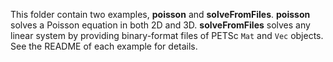 This folder contain two examples, **poisson** and **solveFromFiles**.
**poisson** solves a Poisson equation in both 2D and 3D. **solveFromFiles**
solves any linear system by providing binary-format files of PETSc `Mat` and
`Vec` objects. See the README of each example for details.
